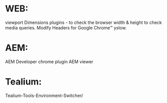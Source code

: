 WEB:
====

viewport Dimensions plugins -  to check the browser width & height to check media queries.
Modify Headers for Google Chrome™
yslow.

AEM:
====

AEM Developer chrome plugin
AEM viewer



Tealium:
========


Tealium-Tools-Environment-Switcher/

